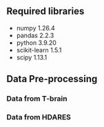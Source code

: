 ## Required libraries
- numpy                     1.26.4
- pandas                    2.2.3      
- python                    3.9.20 
- scikit-learn              1.5.1
- scipy                     1.13.1

## Data Pre-processing
### Data from T-brain

### Data from HDARES
